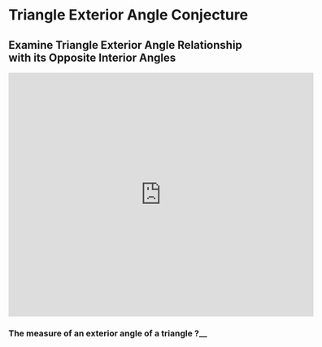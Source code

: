 # Triangle Exterior Angle Conjecture

## Examine Triangle Exterior Angle Relationship with its Opposite Interior Angles

<iframe scrolling="no" title="" src="https://www.geogebra.org/material/iframe/id/xp2JnvD8/width/600/height/480/border/888888/sfsb/true/smb/false/stb/false/stbh/false/ai/false/asb/false/sri/false/rc/false/ld/false/sdz/false/ctl/false" width="600px" height="480px" style="border:0px;"> </iframe>

### The measure of an exterior angle of a triangle ____?______